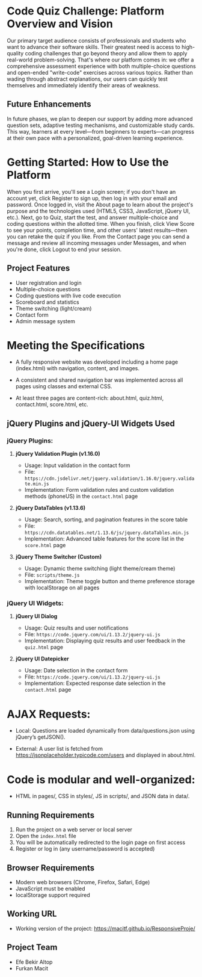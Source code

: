# Code Quiz Challenge: Platform Overview and Vision

Our primary target audience consists of professionals and students who want to advance their software skills. Their greatest need is access to high-quality coding challenges that go beyond theory and allow them to apply real-world problem-solving. That's where our platform comes in: we offer a comprehensive assessment experience with both multiple-choice questions and open-ended "write-code" exercises across various topics. Rather than wading through abstract explanations, our users can quickly test themselves and immediately identify their areas of weakness.

## Future Enhancements

In future phases, we plan to deepen our support by adding more advanced question sets, adaptive testing mechanisms, and customizable study cards. This way, learners at every level—from beginners to experts—can progress at their own pace with a personalized, goal-driven learning experience.

# Getting Started: How to Use the Platform

When you first arrive, you'll see a Login screen; if you don't have an account yet, click Register to sign up, then log in with your email and password. Once logged in, visit the About page to learn about the project's purpose and the technologies used (HTML5, CSS3, JavaScript, jQuery UI, etc.). Next, go to Quiz, start the test, and answer multiple-choice and coding questions within the allotted time. When you finish, click View Score to see your points, completion time, and other users' latest results—then you can retake the quiz if you like. From the Contact page you can send a message and review all incoming messages under Messages, and when you're done, click Logout to end your session.

## Project Features

- User registration and login
- Multiple-choice questions
- Coding questions with live code execution
- Scoreboard and statistics
- Theme switching (light/cream)
- Contact form
- Admin message system

# Meeting the Specifications

- A fully responsive website was developed including a home page (index.html) with navigation, content, and images.

- A consistent and shared navigation bar was implemented across all pages using classes and external CSS.

- At least three pages are content-rich: about.html, quiz.html, contact.html, score.html, etc.

## jQuery Plugins and jQuery-UI Widgets Used

### jQuery Plugins:

1. **jQuery Validation Plugin (v1.16.0)**
   - Usage: Input validation in the contact form
   - File: `https://cdn.jsdelivr.net/jquery.validation/1.16.0/jquery.validate.min.js`
   - Implementation: Form validation rules and custom validation methods (phoneUS) in the `contact.html` page

2. **jQuery DataTables (v1.13.6)**
   - Usage: Search, sorting, and pagination features in the score table
   - File: `https://cdn.datatables.net/1.13.6/js/jquery.dataTables.min.js`
   - Implementation: Advanced table features for the score list in the `score.html` page

3. **jQuery Theme Switcher (Custom)**
   - Usage: Dynamic theme switching (light theme/cream theme)
   - File: `scripts/theme.js`
   - Implementation: Theme toggle button and theme preference storage with localStorage on all pages

### jQuery UI Widgets:

1. **jQuery UI Dialog**
   - Usage: Quiz results and user notifications
   - File: `https://code.jquery.com/ui/1.13.2/jquery-ui.js`
   - Implementation: Displaying quiz results and user feedback in the `quiz.html` page

2. **jQuery UI Datepicker**
   - Usage: Date selection in the contact form
   - File: `https://code.jquery.com/ui/1.13.2/jquery-ui.js`
   - Implementation: Expected response date selection in the `contact.html` page


# AJAX Requests:

- Local: Questions are loaded dynamically from data/questions.json using jQuery’s getJSON().

- External: A user list is fetched from https://jsonplaceholder.typicode.com/users and displayed in about.html.

# Code is modular and well-organized:

- HTML in pages/, CSS in styles/, JS in scripts/, and JSON data in data/.



## Running Requirements

1. Run the project on a web server or local server
2. Open the `index.html` file
3. You will be automatically redirected to the login page on first access
4. Register or log in (any username/password is accepted)

## Browser Requirements

- Modern web browsers (Chrome, Firefox, Safari, Edge)
- JavaScript must be enabled
- localStorage support required

## Working URL

- Working version of the project: 
https://macitf.github.io/ResponsiveProje/

## Project Team

- Efe Bekir Altop
- Furkan Macit 